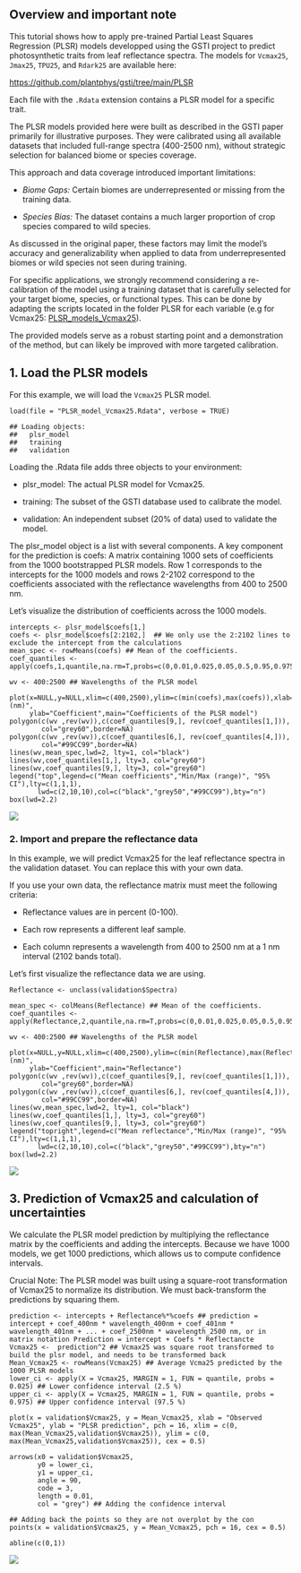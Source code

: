## Overview and important note

This tutorial shows how to apply pre-trained Partial Least Squares
Regression (PLSR) models developped using the GSTI project to predict
photosynthetic traits from leaf reflectance spectra. The models for
`Vcmax25`, `Jmax25`, `TPU25`, and `Rdark25` are available here:

<https://github.com/plantphys/gsti/tree/main/PLSR>

Each file with the `.Rdata` extension contains a PLSR model for a
specific trait.

The PLSR models provided here were built as described in the GSTI paper
primarily for illustrative purposes. They were calibrated using all
available datasets that included full-range spectra (400-2500 nm),
without strategic selection for balanced biome or species coverage.

This approach and data coverage introduced important limitations:

-   *Biome Gaps:* Certain biomes are underrepresented or missing from
    the training data.

-   *Species Bias:* The dataset contains a much larger proportion of
    crop species compared to wild species.

As discussed in the original paper, these factors may limit the model’s
accuracy and generalizability when applied to data from underrepresented
biomes or wild species not seen during training.

For specific applications, we strongly recommend considering a
re-calibration of the model using a training dataset that is carefully
selected for your target biome, species, or functional types. This can
be done by adapting the scripts located in the folder PLSR for each
variable (e.g for Vcmax25:
[PLSR\_models\_Vcmax25](https://github.com/plantphys/gsti/blob/main/PLSR/PLSR_models_Vcmax25.R)).

The provided models serve as a robust starting point and a demonstration
of the method, but can likely be improved with more targeted
calibration.

## 1. Load the PLSR models

For this example, we will load the `Vcmax25` PLSR model.

    load(file = "PLSR_model_Vcmax25.Rdata", verbose = TRUE) 

    ## Loading objects:
    ##   plsr_model
    ##   training
    ##   validation

Loading the .Rdata file adds three objects to your environment:

-   plsr\_model: The actual PLSR model for Vcmax25.

-   training: The subset of the GSTI database used to calibrate the
    model.

-   validation: An independent subset (20% of data) used to validate the
    model.

The plsr\_model object is a list with several components. A key
component for the prediction is coefs: A matrix containing 1000 sets of
coefficients from the 1000 bootstrapped PLSR models. Row 1 corresponds
to the intercepts for the 1000 models and rows 2-2102 correspond to the
coefficients associated with the reflectance wavelengths from 400 to
2500 nm.

Let’s visualize the distribution of coefficients across the 1000 models.

    intercepts <- plsr_model$coefs[1,]
    coefs <- plsr_model$coefs[2:2102,]  ## We only use the 2:2102 lines to exclude the intercept from the calculations
    mean_spec <- rowMeans(coefs) ## Mean of the coefficients.  
    coef_quantiles <- apply(coefs,1,quantile,na.rm=T,probs=c(0,0.01,0.025,0.05,0.5,0.95,0.975,0.99,1))

    wv <- 400:2500 ## Wavelengths of the PLSR model

    plot(x=NULL,y=NULL,xlim=c(400,2500),ylim=c(min(coefs),max(coefs)),xlab="Wavelength (nm)",
         ylab="Coefficient",main="Coefficients of the PLSR model")
    polygon(c(wv ,rev(wv)),c(coef_quantiles[9,], rev(coef_quantiles[1,])),
            col="grey60",border=NA)
    polygon(c(wv ,rev(wv)),c(coef_quantiles[6,], rev(coef_quantiles[4,])),
            col="#99CC99",border=NA)
    lines(wv,mean_spec,lwd=2, lty=1, col="black")
    lines(wv,coef_quantiles[1,], lty=3, col="grey60")
    lines(wv,coef_quantiles[9,], lty=3, col="grey60")
    legend("top",legend=c("Mean coefficients","Min/Max (range)", "95% CI"),lty=c(1,1,1),
           lwd=c(2,10,10),col=c("black","grey50","#99CC99"),bty="n")
    box(lwd=2.2)

![](Apply_PLSR_new_datasets_files/figure-markdown_strict/unnamed-chunk-2-1.png)

### 2. Import and prepare the reflectance data

In this example, we will predict Vcmax25 for the leaf reflectance
spectra in the validation dataset. You can replace this with your own
data.

If you use your own data, the reflectance matrix must meet the following
criteria:

-   Reflectance values are in percent (0-100).

-   Each row represents a different leaf sample.

-   Each column represents a wavelength from 400 to 2500 nm at a 1 nm
    interval (2102 bands total).

Let’s first visualize the reflectance data we are using.

    Reflectance <- unclass(validation$Spectra)

    mean_spec <- colMeans(Reflectance) ## Mean of the coefficients.  
    coef_quantiles <- apply(Reflectance,2,quantile,na.rm=T,probs=c(0,0.01,0.025,0.05,0.5,0.95,0.975,0.99,1))

    wv <- 400:2500 ## Wavelengths of the PLSR model

    plot(x=NULL,y=NULL,xlim=c(400,2500),ylim=c(min(Reflectance),max(Reflectance)),xlab="Wavelength (nm)",
         ylab="Coefficient",main="Reflectance")
    polygon(c(wv ,rev(wv)),c(coef_quantiles[9,], rev(coef_quantiles[1,])),
            col="grey60",border=NA)
    polygon(c(wv ,rev(wv)),c(coef_quantiles[6,], rev(coef_quantiles[4,])),
            col="#99CC99",border=NA)
    lines(wv,mean_spec,lwd=2, lty=1, col="black")
    lines(wv,coef_quantiles[1,], lty=3, col="grey60")
    lines(wv,coef_quantiles[9,], lty=3, col="grey60")
    legend("topright",legend=c("Mean reflectance","Min/Max (range)", "95% CI"),lty=c(1,1,1),
           lwd=c(2,10,10),col=c("black","grey50","#99CC99"),bty="n")
    box(lwd=2.2)

![](Apply_PLSR_new_datasets_files/figure-markdown_strict/unnamed-chunk-3-1.png)

## 3. Prediction of Vcmax25 and calculation of uncertainties

We calculate the PLSR model prediction by multiplying the reflectance
matrix by the coefficients and adding the intercepts. Because we have
1000 models, we get 1000 predictions, which allows us to compute
confidence intervals.

Crucial Note: The PLSR model was built using a square-root
transformation of Vcmax25 to normalize its distribution. We must
back-transform the predictions by squaring them.

    prediction <- intercepts + Reflectance%*%coefs ## prediction = intercept + coef_400nm * wavelength_400nm + coef_401nm * wavelength_401nm + ... + coef_2500nm * wavelength_2500 nm, or in matrix notation Prediction = intercept + Coefs * Reflectancte 
    Vcmax25 <-  prediction^2 ## Vcmax25 was square root transformed to build the plsr model, and needs to be transformed back 
    Mean_Vcmax25 <- rowMeans(Vcmax25) ## Average Vcma25 predicted by the 1000 PLSR models
    lower_ci <- apply(X = Vcmax25, MARGIN = 1, FUN = quantile, probs = 0.025) ## Lower confidence interval (2.5 %)
    upper_ci <- apply(X = Vcmax25, MARGIN = 1, FUN = quantile, probs = 0.975) ## Upper confidence interval (97.5 %)

    plot(x = validation$Vcmax25, y = Mean_Vcmax25, xlab = "Observed Vcmax25", ylab = "PLSR prediction", pch = 16, xlim = c(0, max(Mean_Vcmax25,validation$Vcmax25)), ylim = c(0, max(Mean_Vcmax25,validation$Vcmax25)), cex = 0.5)

    arrows(x0 = validation$Vcmax25, 
           y0 = lower_ci, 
           y1 = upper_ci, 
           angle = 90, 
           code = 3, 
           length = 0.01,
           col = "grey") ## Adding the confidence interval

    ## Adding back the points so they are not overplot by the con
    points(x = validation$Vcmax25, y = Mean_Vcmax25, pch = 16, cex = 0.5)

    abline(c(0,1))

![](Apply_PLSR_new_datasets_files/figure-markdown_strict/unnamed-chunk-4-1.png)
